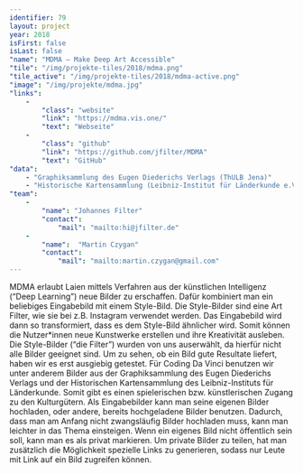 ```yaml
---
identifier: 79
layout: project
year: 2018
isFirst: false
isLast: false
"name": "MDMA – Make Deep Art Accessible"
"tile": "/img/projekte-tiles/2018/mdma.png"
"tile_active": "/img/projekte-tiles/2018/mdma-active.png"
"image": "/img/projekte/mdma.jpg"
"links":
    -
        "class": "website"
        "link": "https://mdma.vis.one/"
        "text": "Webseite"
    -
        "class": "github"
        "link": "https://github.com/jfilter/MDMA"
        "text": "GitHub"
"data":
    - "Graphiksammlung des Eugen Diederichs Verlags (ThULB Jena)"
    - "Historische Kartensammlung (Leibniz-Institut für Länderkunde e.V., Geographische Zentralbibliothek)"
"team":
    -
        "name": "Johannes Filter"
        "contact":
            "mail": "mailto:hi@jfilter.de"
    -
        "name":  "Martin Czygan"
        "contact":
            "mail": "mailto:martin.czygan@gmail.com"
---
```

MDMA erlaubt Laien mittels Verfahren aus der künstlichen Intelligenz (“Deep Learning”) neue Bilder zu erschaffen. Dafür kombiniert man ein beliebiges Eingabebild mit einem Style-Bild. Die Style-Bilder sind eine Art Filter, wie sie bei z.B. Instagram verwendet werden. Das Eingabebild wird dann so transformiert, dass es dem Style-Bild ähnlicher wird. Somit können die Nutzer*innen neue Kunstwerke erstellen und ihre Kreativität ausleben.
Die Style-Bilder (“die Filter”) wurden von uns auserwählt, da hierfür nicht alle Bilder geeignet sind. Um zu sehen, ob ein Bild gute Resultate liefert, haben wir es erst ausgiebig getestet. Für Coding Da Vinci benutzen wir unter anderem Bilder aus der Graphiksammlung des Eugen Diederichs Verlags und der Historischen Kartensammlung des Leibniz-Instituts für Länderkunde. Somit gibt es einen spielerischen bzw. künstlerischen Zugang zu den Kulturgütern.
Als Eingabebilder kann man seine eigenen Bilder hochladen, oder andere, bereits hochgeladene Bilder benutzen. Dadurch, dass man am Anfang nicht zwangsläufig Bilder hochladen muss, kann man leichter in das Thema einsteigen. Wenn ein eigenes Bild nicht öffentlich sein soll, kann man es als privat markieren. Um private Bilder zu teilen, hat man zusätzlich die Möglichkeit spezielle Links zu generieren, sodass nur Leute mit Link auf ein Bild zugreifen können.
